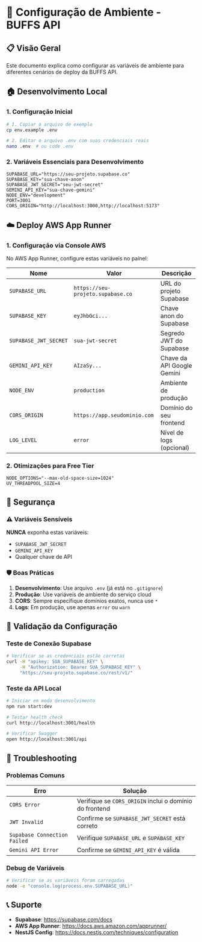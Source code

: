 # 🔧 Configuração de Ambiente - BUFFS API

## 📋 Visão Geral

Este documento explica como configurar as variáveis de ambiente para diferentes cenários de deploy da BUFFS API.

## 🏠 Desenvolvimento Local

### 1. Configuração Inicial

```bash
# 1. Copiar o arquivo de exemplo
cp env.example .env

# 2. Editar o arquivo .env com suas credenciais reais
nano .env  # ou code .env
```

### 2. Variáveis Essenciais para Desenvolvimento

```env
SUPABASE_URL="https://seu-projeto.supabase.co"
SUPABASE_KEY="sua-chave-anon"
SUPABASE_JWT_SECRET="seu-jwt-secret"
GEMINI_API_KEY="sua-chave-gemini"
NODE_ENV="development"
PORT=3001
CORS_ORIGIN="http://localhost:3000,http://localhost:5173"
```

## ☁️ Deploy AWS App Runner

### 1. Configuração via Console AWS

No AWS App Runner, configure estas variáveis no painel:

| Nome | Valor | Descrição |
|------|-------|-----------|
| `SUPABASE_URL` | `https://seu-projeto.supabase.co` | URL do projeto Supabase |
| `SUPABASE_KEY` | `eyJhbGci...` | Chave anon do Supabase |
| `SUPABASE_JWT_SECRET` | `sua-jwt-secret` | Segredo JWT do Supabase |
| `GEMINI_API_KEY` | `AIzaSy...` | Chave da API Google Gemini |
| `NODE_ENV` | `production` | Ambiente de produção |
| `CORS_ORIGIN` | `https://app.seudominio.com` | Domínio do seu frontend |
| `LOG_LEVEL` | `error` | Nível de logs (opcional) |

### 2. Otimizações para Free Tier

```env
NODE_OPTIONS="--max-old-space-size=1024"
UV_THREADPOOL_SIZE=4
```

## 🔐 Segurança

### ⚠️ Variáveis Sensíveis

**NUNCA** exponha estas variáveis:

- `SUPABASE_JWT_SECRET`
- `GEMINI_API_KEY`
- Qualquer chave de API

### 🛡️ Boas Práticas

1. **Desenvolvimento**: Use arquivo `.env` (já está no `.gitignore`)
2. **Produção**: Use variáveis de ambiente do serviço cloud
3. **CORS**: Sempre especifique domínios exatos, nunca use `*`
4. **Logs**: Em produção, use apenas `error` ou `warn`

## 🧪 Validação da Configuração

### Teste de Conexão Supabase

```bash
# Verificar se as credenciais estão corretas
curl -H "apikey: SUA_SUPABASE_KEY" \
     -H "Authorization: Bearer SUA_SUPABASE_KEY" \
     "https://seu-projeto.supabase.co/rest/v1/"
```

### Teste da API Local

```bash
# Iniciar em modo desenvolvimento
npm run start:dev

# Testar health check
curl http://localhost:3001/health

# Verificar Swagger
open http://localhost:3001/api
```

## 🚨 Troubleshooting

### Problemas Comuns

| Erro | Solução |
|------|---------|
| `CORS Error` | Verifique se `CORS_ORIGIN` inclui o domínio do frontend |
| `JWT Invalid` | Confirme se `SUPABASE_JWT_SECRET` está correto |
| `Supabase Connection Failed` | Verifique `SUPABASE_URL` e `SUPABASE_KEY` |
| `Gemini API Error` | Confirme se `GEMINI_API_KEY` é válida |

### Debug de Variáveis

```bash
# Verificar se as variáveis foram carregadas
node -e "console.log(process.env.SUPABASE_URL)"
```

## 📞 Suporte

- **Supabase**: <https://supabase.com/docs>
- **AWS App Runner**: <https://docs.aws.amazon.com/apprunner/>
- **NestJS Config**: <https://docs.nestjs.com/techniques/configuration>

